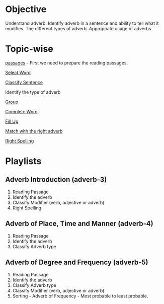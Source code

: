 # Objective

Understand adverb. Identify adverb in a sentence and ability to tell what it
modifies. The different types of adverb. Appropriate usage of adverbs

# Topic-wise

[passages](adverb-passages.md) - First we need to prepare the reading passages.

[Select Word](adverb-select-word)

[Classify Sentence](adverb-classify-sentence.md)

Identify the type of adverb

[Group](adverb-group.md)

[Complete Word](adverb-complete-word.md)

[Fill Up](adverb-fillup.md)

[Match with the right adverb](adverb-complete-puzzle.md)

[Right Spelling](adverb-right-one.md)

# Playlists

## Adverb Introduction (adverb-3)

1. Reading Passage
2. Identify the adverb
3. Classify Modifier (verb, adjective or adverb)
4. Right Spelling

## Adverb of Place, Time and Manner (adverb-4)

1. Reading Passage
2. Identify the adverb
3. Classify Adverb type

## Adverb of Degree and Frequency (adverb-5)

1. Reading Passage
2. Identify the adverb
3. Classify Adverb type
4. Classify Modifier (verb, adjective or adverb)
5. Sorting - Adverb of Frequency - Most probable to least probable.
